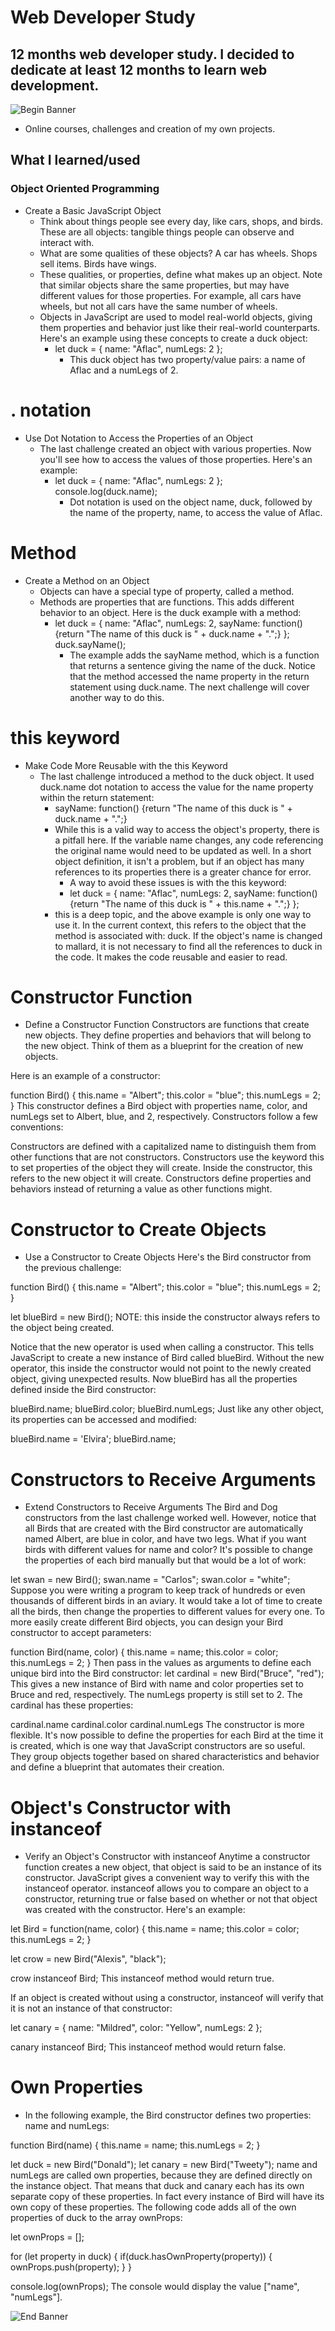 # Web Developer Study
## 12 months web developer study. I decided to dedicate at least 12 months to learn web development.

![Begin Banner](/Documentation/top-1200x350.gif)

* Online courses, challenges and creation of my own projects.

## What I learned/used 
### Object Oriented Programming
* Create a Basic JavaScript Object
    * Think about things people see every day, like cars, shops, and birds. These are all objects: tangible things people can observe and interact with.
    * What are some qualities of these objects? A car has wheels. Shops sell items. Birds have wings.
    * These qualities, or properties, define what makes up an object. Note that similar objects share the same properties, but may have different values for those properties. For example, all cars have wheels, but not all cars have the same number of wheels.
    * Objects in JavaScript are used to model real-world objects, giving them properties and behavior just like their real-world counterparts. Here's an example using these concepts to create a duck object:
        * let duck = {
            name: "Aflac",
            numLegs: 2
          };
            * This duck object has two property/value pairs: a name of Aflac and a numLegs of 2.
# . notation            
* Use Dot Notation to Access the Properties of an Object
    * The last challenge created an object with various properties. Now you'll see how to access the values of those properties. Here's an example:
        * let duck = {
            name: "Aflac",
            numLegs: 2
          };
        console.log(duck.name);
            * Dot notation is used on the object name, duck, followed by the name of the property, name, to access the value of Aflac.
# Method
* Create a Method on an Object
    * Objects can have a special type of property, called a method.
    * Methods are properties that are functions. This adds different behavior to an object. Here is the duck example with a method:
        * let duck = {
            name: "Aflac",
            numLegs: 2,
            sayName: function() {return "The name of this duck is " + duck.name + ".";}
          };
          duck.sayName();
            * The example adds the sayName method, which is a function that returns a sentence giving the name of the duck. Notice that the method accessed the name property in the return statement using duck.name. The next challenge will cover another way to do this.
# this keyword
* Make Code More Reusable with the this Keyword
    * The last challenge introduced a method to the duck object. It used duck.name dot notation to access the value for the name property within the return statement:
        * sayName: function() {return "The name of this duck is " + duck.name + ".";}
        * While this is a valid way to access the object's property, there is a pitfall here. If the variable name changes, any code referencing the original name would need to be updated as well. In a short object definition, it isn't a problem, but if an object has many references to its properties there is a greater chance for error.
            * A way to avoid these issues is with the this keyword:
            * let duck = {
              name: "Aflac",
              numLegs: 2,
              sayName: function() {return "The name of this duck is " + this.name + ".";}
            };
        * this is a deep topic, and the above example is only one way to use it. In the current context, this refers to the object that the method is associated with: duck. If the object's name is changed to mallard, it is not necessary to find all the references to duck in the code. It makes the code reusable and easier to read.
# Constructor Function
* Define a Constructor Function
Constructors are functions that create new objects. They define properties and behaviors that will belong to the new object. Think of them as a blueprint for the creation of new objects.

Here is an example of a constructor:

function Bird() {
  this.name = "Albert";
  this.color = "blue";
  this.numLegs = 2;
}
This constructor defines a Bird object with properties name, color, and numLegs set to Albert, blue, and 2, respectively. Constructors follow a few conventions:

Constructors are defined with a capitalized name to distinguish them from other functions that are not constructors.
Constructors use the keyword this to set properties of the object they will create. Inside the constructor, this refers to the new object it will create.
Constructors define properties and behaviors instead of returning a value as other functions might.
# Constructor to Create Objects
* Use a Constructor to Create Objects
Here's the Bird constructor from the previous challenge:

function Bird() {
  this.name = "Albert";
  this.color  = "blue";
  this.numLegs = 2;
}

let blueBird = new Bird();
NOTE: this inside the constructor always refers to the object being created.

Notice that the new operator is used when calling a constructor. This tells JavaScript to create a new instance of Bird called blueBird. Without the new operator, this inside the constructor would not point to the newly created object, giving unexpected results. Now blueBird has all the properties defined inside the Bird constructor:

blueBird.name;
blueBird.color;
blueBird.numLegs;
Just like any other object, its properties can be accessed and modified:

blueBird.name = 'Elvira';
blueBird.name;

# Constructors to Receive Arguments
* Extend Constructors to Receive Arguments
The Bird and Dog constructors from the last challenge worked well. However, notice that all Birds that are created with the Bird constructor are automatically named Albert, are blue in color, and have two legs. What if you want birds with different values for name and color? It's possible to change the properties of each bird manually but that would be a lot of work:

let swan = new Bird();
swan.name = "Carlos";
swan.color = "white";
Suppose you were writing a program to keep track of hundreds or even thousands of different birds in an aviary. It would take a lot of time to create all the birds, then change the properties to different values for every one. To more easily create different Bird objects, you can design your Bird constructor to accept parameters:

function Bird(name, color) {
  this.name = name;
  this.color = color;
  this.numLegs = 2;
}
Then pass in the values as arguments to define each unique bird into the Bird constructor: let cardinal = new Bird("Bruce", "red"); This gives a new instance of Bird with name and color properties set to Bruce and red, respectively. The numLegs property is still set to 2. The cardinal has these properties:

cardinal.name
cardinal.color
cardinal.numLegs
The constructor is more flexible. It's now possible to define the properties for each Bird at the time it is created, which is one way that JavaScript constructors are so useful. They group objects together based on shared characteristics and behavior and define a blueprint that automates their creation.

# Object's Constructor with instanceof
* Verify an Object's Constructor with instanceof
Anytime a constructor function creates a new object, that object is said to be an instance of its constructor. JavaScript gives a convenient way to verify this with the instanceof operator. instanceof allows you to compare an object to a constructor, returning true or false based on whether or not that object was created with the constructor. Here's an example:

let Bird = function(name, color) {
  this.name = name;
  this.color = color;
  this.numLegs = 2;
}

let crow = new Bird("Alexis", "black");

crow instanceof Bird;
This instanceof method would return true.

If an object is created without using a constructor, instanceof will verify that it is not an instance of that constructor:

let canary = {
  name: "Mildred",
  color: "Yellow",
  numLegs: 2
};

canary instanceof Bird;
This instanceof method would return false.

# Own Properties
* In the following example, the Bird constructor defines two properties: name and numLegs:

function Bird(name) {
  this.name = name;
  this.numLegs = 2;
}

let duck = new Bird("Donald");
let canary = new Bird("Tweety");
name and numLegs are called own properties, because they are defined directly on the instance object. That means that duck and canary each has its own separate copy of these properties. In fact every instance of Bird will have its own copy of these properties. The following code adds all of the own properties of duck to the array ownProps:

let ownProps = [];

for (let property in duck) {
  if(duck.hasOwnProperty(property)) {
    ownProps.push(property);
  }
}

console.log(ownProps);
The console would display the value ["name", "numLegs"].


![End Banner](/Documentation/botton-1200x350.gif)